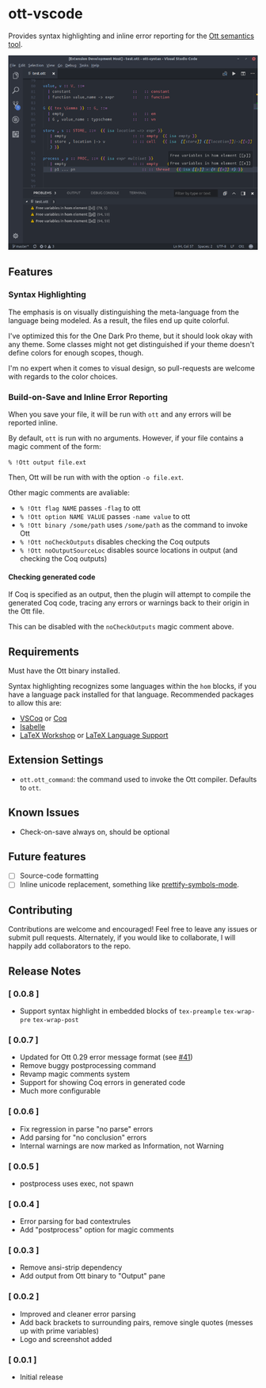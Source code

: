# ott-vscode

Provides syntax highlighting and inline error reporting 
for the [Ott semantics tool](http://www.cl.cam.ac.uk/~pes20/ott/).

![Screenshot of Ott Extension](./media/screenshot.png)

## Features

### Syntax Highlighting 

The emphasis is on visually distinguishing the meta-language from the language being modeled.
As a result, the files end up quite colorful.

I've optimized this for the One Dark Pro theme, but it should look okay with any theme. Some
classes might not get distinguished if your theme doesn't define colors for enough scopes, though.

I'm no expert when it comes to visual design, so pull-requests are welcome with regards
to the color choices.

### Build-on-Save and Inline Error Reporting

When you save your file, it will be run with `ott` and any errors will be reported inline. 

By default, `ott` is run with no arguments. However, if your file contains a magic comment of the form:

```% !Ott output file.ext``` 

Then, Ott will be run with with the option `-o file.ext`.

Other magic comments are avaliable:

* ```% !Ott flag NAME``` passes `-flag` to ott
* ```% !Ott option NAME VALUE``` passes `-name value` to ott
* ```% !Ott binary /some/path``` uses `/some/path` as the command to invoke Ott
* ```% !Ott noCheckOutputs``` disables checking the Coq outputs  
* ```% !Ott noOutputSourceLoc``` disables source locations in output (and checking the Coq outputs)  

#### Checking generated code
If Coq is specified as an output, then the plugin will attempt to
compile the generated Coq code, tracing any errors or warnings back to
their origin in the Ott file.

This can be disabled with the `noCheckOutputs` magic comment above.

## Requirements

Must have the Ott binary installed.

Syntax highlighting recognizes some languages within the `hom` blocks,
if you have a language pack installed for that language.
Recommended packages to allow this are:

* [VSCoq](https://marketplace.visualstudio.com/items?itemName=siegebell.vscoq) or [Coq](https://marketplace.visualstudio.com/items?itemName=ruoz.coq)
* [Isabelle](https://marketplace.visualstudio.com/items?itemName=makarius.isabelle)
* [LaTeX Workshop](https://marketplace.visualstudio.com/items?itemName=James-Yu.latex-workshop) or [LaTeX Language Support](https://marketplace.visualstudio.com/items?itemName=torn4dom4n.latex-support)

## Extension Settings

* `ott.ott_command`: the command used to invoke the Ott compiler. Defaults to `ott`.


## Known Issues

* Check-on-save always on, should be optional

## Future features

- [ ] Source-code formatting
- [ ] Inline unicode replacement, something like [prettify-symbols-mode](https://marketplace.visualstudio.com/items?itemName=siegebell.prettify-symbols-mode). 

## Contributing

Contributions are welcome and encouraged! Feel free to leave any issues or submit pull requests.
Alternately, if you would like to collaborate, I will happily add collaborators to the repo.

## Release Notes

### [ 0.0.8 ]
- Support syntax highlight in embedded blocks of `tex-preample` `tex-wrap-pre` `tex-wrap-post`

### [ 0.0.7 ]
- Updated for Ott 0.29 error message format (see [#41](https://github.com/ott-lang/ott/pull/41))
- Remove buggy postprocessing command
- Revamp magic comments system
- Support for showing Coq errors in generated code
- Much more configurable

### [ 0.0.6 ]
- Fix regression in parse "no parse" errors
- Add parsing for "no conclusion" errors
- Internal warnings are now marked as Information, not Warning

### [ 0.0.5 ]
- postprocess uses exec, not spawn 

### [ 0.0.4 ]
- Error parsing for bad contextrules
- Add "postprocess" option for magic comments 

### [ 0.0.3 ]
- Remove ansi-strip dependency
- Add output from Ott binary to "Output" pane 

### [ 0.0.2 ]
- Improved and cleaner error parsing
- Add back brackets to surrounding pairs, remove single quotes (messes up with prime variables)
- Logo and screenshot added

### [ 0.0.1 ]

- Initial release





